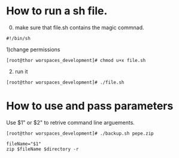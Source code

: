 How to run a sh file.
=====================

0) make sure that file.sh contains the magic commnad.
```
#!/bin/sh
```
1)change permissions
```
[root@thor worspaces_development]# chmod u+x file.sh
```
2) run it
```
[root@thor worspaces_development]# ./file.sh
```
How to use and pass parameters
==============================

Use $1" or $2" to retrive command line arguements.
```
[root@thor worspaces_development]# ./backup.sh pepe.zip
```
```
fileName="$1"
zip $fileName $directory -r
```
